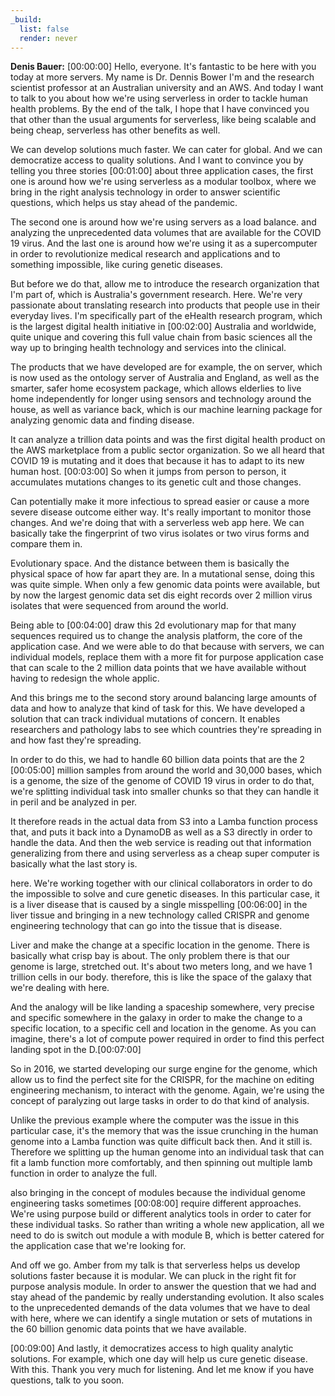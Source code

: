 ```yaml
---
_build:
  list: false
  render: never
---
```


**Denis Bauer:** [00:00:00] Hello, everyone. It's fantastic to be here with you today at more servers. My name is Dr. Dennis Bower I'm and the research scientist professor at an Australian university and an AWS. And today I want to talk to you about how we're using serverless in order to tackle human health problems. By the end of the talk, I hope that I have convinced you that other than the usual arguments for serverless, like being scalable and being cheap, serverless has other benefits as well.

We can develop solutions much faster. We can cater for global. And we can democratize access to quality solutions. And I want to convince you by telling you three stories [00:01:00] about three application cases, the first one is around how we're using serverless as a modular toolbox, where we bring in the right analysis technology in order to answer scientific questions, which helps us stay ahead of the pandemic.

The second one is around how we're using servers as a load balance. and analyzing the unprecedented data volumes that are available for the COVID 19 virus. And the last one is around how we're using it as a supercomputer in order to revolutionize medical research and applications and to something impossible, like curing genetic diseases.

But before we do that, allow me to introduce the research organization that I'm part of, which is Australia's government research. Here. We're very passionate about translating research into products that people use in their everyday lives. I'm specifically part of the eHealth research program, which is the largest digital health initiative in [00:02:00] Australia and worldwide, quite unique and covering this full value chain from basic sciences all the way up to bringing health technology and services into the clinical.

The products that we have developed are for example, the on server, which is now used as the ontology server of Australia and England, as well as the smarter, safer home ecosystem package, which allows elderlies to live home independently for longer using sensors and technology around the house, as well as variance back, which is our machine learning package for analyzing genomic data and finding disease.

It can analyze a trillion data points and was the first digital health product on the AWS marketplace from a public sector organization. So we all heard that COVID 19 is mutating and it does that because it has to adapt to its new human host. [00:03:00] So when it jumps from person to person, it accumulates mutations changes to its genetic cult and those changes.

Can potentially make it more infectious to spread easier or cause a more severe disease outcome either way. It's really important to monitor those changes. And we're doing that with a serverless web app here. We can basically take the fingerprint of two virus isolates or two virus forms and compare them in.

Evolutionary space. And the distance between them is basically the physical space of how far apart they are. In a mutational sense, doing this was quite simple. When only a few genomic data points were available, but by now the largest genomic data set dis eight records over 2 million virus isolates that were sequenced from around the world.

Being able to [00:04:00] draw this 2d evolutionary map for that many sequences required us to change the analysis platform, the core of the application case. And we were able to do that because with servers, we can individual models, replace them with a more fit for purpose application case that can scale to the 2 million data points that we have available without having to redesign the whole applic.

And this brings me to the second story around balancing large amounts of data and how to analyze that kind of task for this. We have developed a solution that can track individual mutations of concern. It enables researchers and pathology labs to see which countries they're spreading in and how fast they're spreading.

In order to do this, we had to handle 60 billion data points that are the 2 [00:05:00] million samples from around the world and 30,000 bases, which is a genome, the size of the genome of COVID 19 virus in order to do that, we're splitting individual task into smaller chunks so that they can handle it in peril and be analyzed in per.

It therefore reads in the actual data from S3 into a Lamba function process that, and puts it back into a DynamoDB as well as a S3 directly in order to handle the data. And then the web service is reading out that information generalizing from there and using serverless as a cheap super computer is basically what the last story is.

here. We're working together with our clinical collaborators in order to do the impossible to solve and cure genetic diseases. In this particular case, it is a liver disease that is caused by a single misspelling [00:06:00] in the liver tissue and bringing in a new technology called CRISPR and genome engineering technology that can go into the tissue that is disease.

Liver and make the change at a specific location in the genome. There is basically what crisp bay is about. The only problem there is that our genome is large, stretched out. It's about two meters long, and we have 1 trillion cells in our body. therefore, this is like the space of the galaxy that we're dealing with here.

And the analogy will be like landing a spaceship somewhere, very precise and specific somewhere in the galaxy in order to make the change to a specific location, to a specific cell and location in the genome. As you can imagine, there's a lot of compute power required in order to find this perfect landing spot in the D.[00:07:00]

So in 2016, we started developing our surge engine for the genome, which allow us to find the perfect site for the CRISPR, for the machine on editing engineering mechanism, to interact with the genome. Again, we're using the concept of paralyzing out large tasks in order to do that kind of analysis.

Unlike the previous example where the computer was the issue in this particular case, it's the memory that was the issue crunching in the human genome into a Lamba function was quite difficult back then. And it still is. Therefore we splitting up the human genome into an individual task that can fit a lamb function more comfortably, and then spinning out multiple lamb function in order to analyze the full.

also bringing in the concept of modules because the individual genome engineering tasks sometimes [00:08:00] require different approaches. We're using purpose build or different analytics tools in order to cater for these individual tasks. So rather than writing a whole new application, all we need to do is switch out module a with module B, which is better catered for the application case that we're looking for.

And off we go. Amber from my talk is that serverless helps us develop solutions faster because it is modular. We can pluck in the right fit for purpose analysis module. In order to answer the question that we had and stay ahead of the pandemic by really understanding evolution. It also scales to the unprecedented demands of the data volumes that we have to deal with here, where we can identify a single mutation or sets of mutations in the 60 billion genomic data points that we have available.

[00:09:00] And lastly, it democratizes access to high quality analytic solutions. For example, which one day will help us cure genetic disease. With this. Thank you very much for listening. And let me know if you have questions, talk to you soon.
